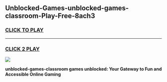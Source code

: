 
## Unblocked-Games-unblocked-games-classroom-Play-Free-8ach3
<h3>
<a href="https://premium76.site?title=unblocked-games-classroom&ref=10A">CLICK TO PLAY</a></h3>
<hr>

<h3>
<a href="https://premium76.site?title=unblocked-games-classroom&ref=10A">CLICK 2 PLAY</a>
  
</h3>

<a href="https://premium76.site?title=unblocked-games-classroom&ref=10A"><img src="https://clearcache.store/games.png"></a>


**unblocked-games-classroom games unblocked: Your Gateway to Fun and Accessible Online Gaming**
